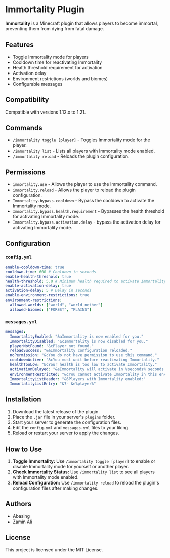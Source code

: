 # Immortality Plugin

**Immortality** is a Minecraft plugin that allows players to become immortal, preventing them from dying from fatal damage. 

## Features

- Toggle Immortality mode for players
- Cooldown time for reactivating Immortality
- Health threshold requirement for activation
- Activation delay
- Environment restrictions (worlds and biomes)
- Configurable messages

## Compatibility
Compatible with versions 1.12.x to 1.21.

## Commands

- `/immortality toggle [player]` - Toggles Immortality mode for the player.
- `/immortality list` - Lists all players with Immortality mode enabled.
- `/immortality reload` - Reloads the plugin configuration.

## Permissions

- `immortality.use` - Allows the player to use the Immortality command.
- `immortality.reload` - Allows the player to reload the plugin configuration.
- `Immortality.bypass.cooldown` - Bypass the cooldown to activate the Immortality mode.
- `Immortality.bypass.health.requirement` - Bypasses the health threshold for activating Immortality mode.
- `Immortality.bypass.activation.delay` - bypass the activation delay for activating Immortality mode.

## Configuration

### `config.yml`

```yaml
enable-cooldown-time: true
cooldown-time: 600 # Cooldown in seconds
enable-health-threshold: true
health-threshold: 5.0 # Minimum health required to activate Immortality
enable-activation-delay: true
activation-delay: 5 # Delay in seconds
enable-environment-restrictions: true
environment-restrictions:
  allowed-worlds: ["world", "world_nether"]
  allowed-biomes: ["FOREST", "PLAINS"]
```

### `messages.yml`

```yaml
messages:
  ImmortalityEnabled: "&aImmortality is now enabled for you."
  ImmortalityDisabled: "&cImmortality is now disabled for you."
  playerNotFound: "&cPlayer not found."
  reloadSuccess: "&aImmortality configuration reloaded."
  noPermission: "&cYou do not have permission to use this command."
  cooldownActive: "&cYou must wait before reactivating Immortality."
  healthTooLow: "&cYour health is too low to activate Immortality."
  activationDelayed: "&eImmortality will activate in %seconds% seconds."
  environmentRestricted: "&cYou cannot activate Immortality in this environment."
  ImmortalityListHeader: "&6Players with Immortality enabled:"
  ImmortalityListEntry: "&7- &e%player%"
```

## Installation

1. Download the latest release of the plugin.
2. Place the `.jar` file in your server's `plugins` folder.
3. Start your server to generate the configuration files.
4. Edit the `config.yml` and `messages.yml` files to your liking.
5. Reload or restart your server to apply the changes.

## How to Use

1. **Toggle Immortality:** Use `/immortality toggle [player]` to enable or disable Immortality mode for yourself or another player.
2. **Check Immortality Status:** Use `/immortality list` to see all players with Immortality mode enabled.
3. **Reload Configuration:** Use `/immortality reload` to reload the plugin's configuration files after making changes.

## Authors

- Abasing
- Zamin Ali

## License

This project is licensed under the MIT License.

